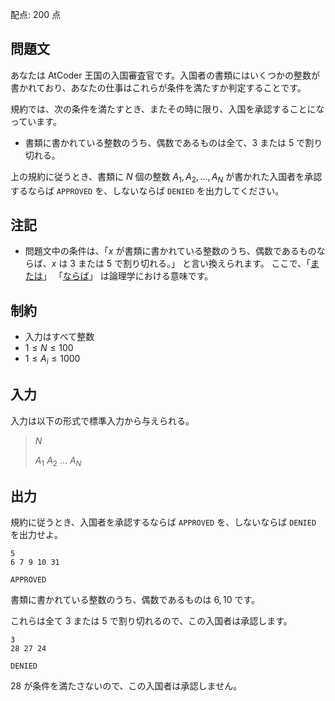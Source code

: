 配点: $200$ 点

## 問題文

あなたは AtCoder 王国の入国審査官です。入国者の書類にはいくつかの整数が書かれており、あなたの仕事はこれらが条件を満たすか判定することです。

規約では、次の条件を満たすとき、またその時に限り、入国を承認することになっています。

- 書類に書かれている整数のうち、偶数であるものは全て、$3$ または $5$ で割り切れる。

上の規約に従うとき、書類に $N$ 個の整数 $A_1, A_2, \dots, A_N$ が書かれた入国者を承認するならば `APPROVED` を、しないならば `DENIED` を出力してください。

## 注記

- 問題文中の条件は、「$x$ が書類に書かれている整数のうち、偶数であるものならば、$x$ は $3$ または $5$ で割り切れる。」 と言い換えられます。
ここで、「[または](https://ja.wikipedia.org/wiki/%E8%AB%96%E7%90%86%E5%92%8C)」 「[ならば](https://ja.wikipedia.org/wiki/%E8%AB%96%E7%90%86%E5%8C%85%E5%90%AB)」 は論理学における意味です。

## 制約

- 入力はすべて整数
- $1 \leq N \leq 100$
- $1 \leq A_i \leq 1000$

## 入力

入力は以下の形式で標準入力から与えられる。

> $N$
> 
> $A_1$ $A_2$ $\dots$ $A_N$

## 出力

規約に従うとき、入国者を承認するならば `APPROVED` を、しないならば `DENIED` を出力せよ。

```input1
5
6 7 9 10 31
```

```output1
APPROVED
```

書類に書かれている整数のうち、偶数であるものは $6, 10$ です。

これらは全て $3$ または $5$ で割り切れるので、この入国者は承認します。

```input2
3
28 27 24
```

```output2
DENIED
```

$28$ が条件を満たさないので、この入国者は承認しません。